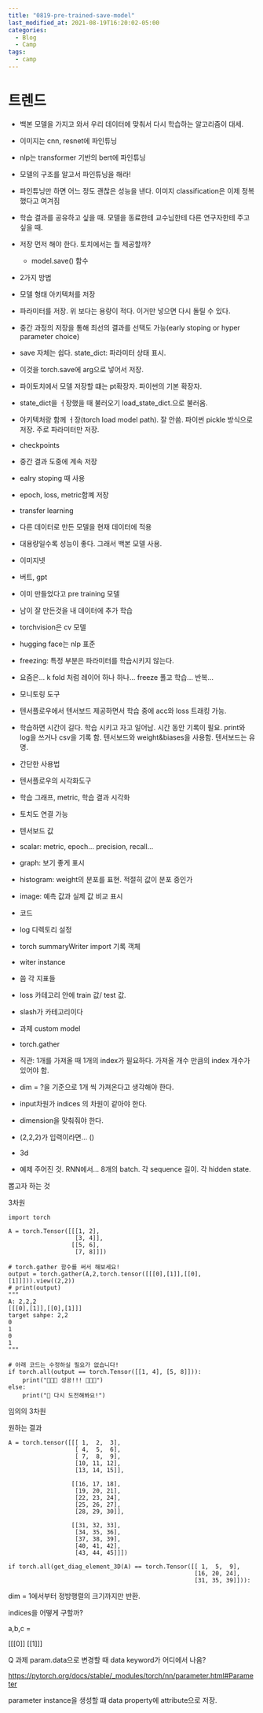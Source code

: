```yaml
---
title: "0819-pre-trained-save-model"
last_modified_at: 2021-08-19T16:20:02-05:00
categories:
  - Blog
  - Camp
tags:
  - camp
---
```


# 트렌드
* 백본 모델을 가지고 와서 우리 데이터에 맞춰서 다시 학습하는 알고리즘이 대세. 

* 이미지는 cnn, resnet에 파인튜닝
* nlp는 transformer 기반의 bert에 파인튜닝

* 모델의 구조를 알고서 파인튜닝을 해라!

* 파인튜닝만 하면 어느 정도 괜찮은 성능을 낸다. 이미지 classification은 이제 정복했다고 여겨짐

* 학습 결과를 공유하고 싶을 때. 모델을 동료한테 교수님한테 다른 연구자한테 주고 싶을 때. 

* 저장 먼저 해야 한다. 토치에서는 뭘 제공할까?
  * model.save() 함수

* 2가지 방법

* 모델 형태 아키텍처를 저장

* 파라미터를 저장. 위 보다는 용량이 적다. 이거만 넣으면 다시 돌릴 수 있다. 

* 중간 과정의 저장을 통해 최선의 결과를 선택도 가능(early stoping or hyper parameter choice)

* save 자체는 쉽다. state_dict: 파라미터 상태 표시.

* 이것을 torch.save에 arg으로 넣어서 저장.

* 파이토치에서 모델 저장할 떄는 pt확장자. 파이썬의 기본 확장자. 

* state_dict을 ㅓ장했을 때 불러오기 load_state_dict.으로 불러옴. 

* 아키텍처랑 함께 ㅓ장(torch load model path). 잘 안씀. 파이썬 pickle 방식으로 저장. 주로 파라미터만 저장.

* checkpoints
* 중간 결과 도중에 계속 저장
* ealry stoping 때 사용

* epoch, loss, metric함꼐 저장


* transfer learning
* 다른 데이터로 만든 모델을 현재 데이터에 적용
* 대용량일수록 성능이 좋다. 그래서 백본 모델 사용.
* 이미지넷
* 버트, gpt
* 이미 만들었다고 pre training 모델
* 남이 잘 만든것을 내 데이터에 추가 학습

* torchvision은 cv 모델
* hugging face는 nlp 표준

* freezing: 특정 부분은 파라미터를 학습시키지 않는다. 
* 요즘은... k fold 처럼 레이어 하나 하나... freeze 풀고 학습... 반복...


* 모니토링 도구
* 텐서플로우에서 텐서보드 제공하면서 학습 중에 acc와 loss 트래킹 가능.

* 학습하면 시간이 길다. 학습 시키고 자고 일어남. 시간 동안 기록이 필요. print와 log을 쓰거나 csv을 기록 함. 텐서보드와 weight&biases을 사용함. 텐서보드는 유명. 

* 간단한 사용법
* 텐서플로우의 시각화도구
* 학습 그래프, metric, 학습 결과 시각화
* 토치도 연결 가능

* 텐서보드 값
* scalar: metric, epoch... precision, recall... 
* graph: 보기 좋게 표시
* histogram: weight의 분포를 표현. 적절히 값이 분포 중인가
* image: 예측 값과 실제 값 비교 표시

* 코드
* log 디렉토리 설정
* torch summaryWriter import 기록 객체

* witer instance
* 씀 각 지표들
* loss 카테고리 안에 train 값/ test 값. 
* slash가 카테고리이다


* 과제 custom model
* torch.gather

* 직관: 1개를 가져올 때 1개의 index가 필요하다. 가져올 개수 만큼의 index 개수가 있어야 함. 

* dim = ?을 기준으로 1개 씩 가져온다고 생각해야 한다. 

* input차원가 indices 의 차원이 같아야 한다. 
* dimension을 맞춰줘야 한다. 
* (2,2,2)가 입력이라면... ()

* 3d

* 예제
주어진 것. RNN에서... 8개의 batch. 각 sequence 길이. 각 hidden state.

뽑고자 하는 것

3차원
```
import torch

A = torch.Tensor([[[1, 2],
                   [3, 4]],
                  [[5, 6],
                   [7, 8]]])

# torch.gather 함수를 써서 해보세요!
output = torch.gather(A,2,torch.tensor([[[0],[1]],[[0],[1]]])).view((2,2))
# print(output)
"""
A: 2,2,2
[[[0],[1]],[[0],[1]]]
target sahpe: 2,2
0
1
0
1
"""

# 아래 코드는 수정하실 필요가 없습니다!
if torch.all(output == torch.Tensor([[1, 4], [5, 8]])):
    print("🎉🎉🎉 성공!!! 🎉🎉🎉")
else:
    print("🦆 다시 도전해봐요!")
```

임의의 3차원

원하는 결과
```
A = torch.tensor([[[ 1,  2,  3],
                   [ 4,  5,  6],
                   [ 7,  8,  9],
                   [10, 11, 12],
                   [13, 14, 15]],
        
                  [[16, 17, 18],
                   [19, 20, 21],
                   [22, 23, 24],
                   [25, 26, 27],
                   [28, 29, 30]],
        
                  [[31, 32, 33],
                   [34, 35, 36],
                   [37, 38, 39],
                   [40, 41, 42],
                   [43, 44, 45]]])

if torch.all(get_diag_element_3D(A) == torch.Tensor([[ 1,  5,  9],
                                                     [16, 20, 24],
                                                     [31, 35, 39]])):
```

dim = 1에서부터 정방행렬의 크기까지만 반환.

indices을 어떻게 구할까?

a,b,c = 

[[[0]] [[1]]]



Q 과제 param.data으로 변경할 때 data keyword가 어디에서 나옴?

https://pytorch.org/docs/stable/_modules/torch/nn/parameter.html#Parameter

parameter instance을 생성할 떄 data property에 attribute으로 저장.